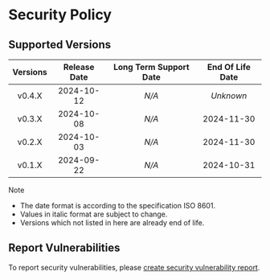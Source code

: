 # Security Policy

## Supported Versions

| **Versions** | **Release Date** | **Long Term Support Date** | **End Of Life Date** |
|:-:|:-:|:-:|:-:|
| v0.4.X | 2024-10-12 | *N/A* | *Unknown* |
| v0.3.X | 2024-10-08 | *N/A* | 2024-11-30 |
| v0.2.X | 2024-10-03 | *N/A* | 2024-11-30 |
| v0.1.X | 2024-09-22 | *N/A* | 2024-10-31 |

> [!NOTE]
> - The date format is according to the specification ISO 8601.
> - Values in italic format are subject to change.
> - Versions which not listed in here are already end of life.

## Report Vulnerabilities

To report security vulnerabilities, please [create security vulnerability report](https://github.com/hugoalh/hugoalh/blob/main/guides/hxhs-universal-contributing.md#create-security-vulnerability-report).
